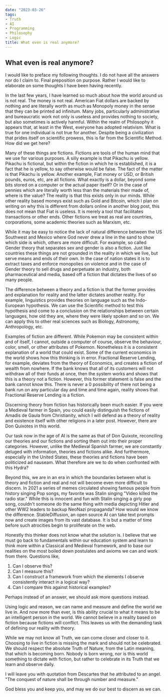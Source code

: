 ```yaml
---
date: "2023-03-26"
tags:
- Truth
- AI
- Programming
- Philosophy
- Logic
title: What even is real anymore?
---
```


## What even is real anymore?

I would like to preface my following thoughts. I do not have all the answers nor do I claim to. Final preposition on purpose. Rather I would like to elaborate on some thoughts I have been having recently. 

In the last few years, I have learned so much about how the world around us is not real. The money is not real. American Fiat dollars are backed by nothing and are literally worth as much as Monopoly money in the sense that they can be printed ad infinitum. Many jobs, particularly administrative and bureaucratic work not only is useless and provides nothing to society, but also sometimes is actively harmful. Within the realm of Philosophy it appears that, at least in the West, everyone has adopted relativism. What is true for one individual is not true for another. Despite being a civilization that prides itself on scientific prowess, this is far from the Scientific Method. How did we get here?

Many of these things are fictions. Fictions are tools of the human mind that we use for various purposes. A silly example is that Pikachu is yellow. Pikachu is fictional, but within the fiction in which he is established, it is a fact that he is yellow, to say otherwise would be false. The fact of the matter is that Pikachu is yellow. Another example, Fiat money or USD, or British pounds, euros, etc, are all fictions. What exactly is a dollar, beyond some bits stored on a computer or the actual paper itself? Or in the case of pennies which are literally worth less than the materials their made of, where is the value? The reality is that this exists only in our minds. While other reality based moneys exist such as Gold and Bitcoin, which I plan on writing on why this is different from dollars online in another blog post, this does not mean that Fiat is useless. It is merely a tool that facilitates transactions or other ends. Other fictions we treat as real are countries, corporations, some academic theories such as Marxism, etc. 

While it may be easy to notice the lack of natural difference between the US Southwest and Mexico where God never drew a line in the sand to show which side is which, others are more difficult. For example, so called Gender theory that separates sex and gender is also a fiction. Just like countries these things are not grounded in the reality in which we live, but serve means and ends of their own. In the case of nation states it is to extract taxes and enforce monopolies on violence and in the case of Gender theory to sell drugs and perpetuate an industry, both pharmaceutical and media, based off a fiction that dictates the lives of so many people. 

The difference between a theory and a fiction is that the former provides and explanation for reality and the latter dictates another reality. For example, linguistics provides theories on language such as the Indo-European hypothesis. We can use the Scientific method to test this hypothesis and come to a conclusion on the relationships between certain languages, how old they are, where they were likely spoken and so on. We can apply this to other real sciences such as Biology, Astronomy, Anthropology, etc.  

Examples of fiction are different. While Pokemon may be consistent within and of itself, I cannot, outside a computer of course, observe the behaviour, color, smell, or other attributes of Pokemon. Nonetheless it is a consistent explanation of a world that could exist. Some of the current economics in the world shows how this thinking is in error. Fractional Reserve Lending, for example, deviates from the theory of Economics, and creates a fiction of wealth from nowhere. If the bank knows that all of its customers will not withdraw all of their funds at once, then the system works and shows that this is a theory not a fiction. However, this former statement is false and the bank cannot know this. There is never a 0 possibility of there not being a bank run on any particular day and time and time again, reality shows that Fractional Reserve Lending is a fiction. 

Discerning theory from fiction has historically been much easier. If you were a Medieval farmer in Spain, you could easily distinguish the fictions of Amadis de Gaula from Christianity, which I will defend as a theory of reality and existence itself with other religions in a later post. However, there are Don Quixotes in this world. 

Our task now in the age of AI is the same as that of Don Quixote, reconciling our theories and our fictions and sorting them out into their proper categories. However, unlike the Medieval Spanish farmer, we are constantly deluged with information, theories and fictions alike. And furthermore, especially in the United States, these theories and fictions have been politicized ad nauseam. What therefore are we to do when confronted with this Hydra? 

Beyond this, we are in an era in which the boundaries between what is theory and fiction and real and not will become even more difficult to discern. In 2021 a series of memes circulated showing famous people from history singing Pop songs, my favorite was Stalin singing "Video killed the radio star." While this is innocent and fun with Stalin singing a girly pop song, couldn't someone do the same thing with media depicting Hitler and other WW2 leaders to backup NeoNazi propaganda? How would we know the difference. StableDiffusion, an open source AI can take text prompts now and create images from its vast database. It is but a matter of time before such atrocities begin to proliferate on the web. 

Honestly this thinker does not know what the solution is. I believe that we must go back to fundamentals within our education system and learn to think more within a Classical and Medieval framework, and to base our realities on the most boiled down postulates and axioms we can and work from there. Questions like, 

1. Can I observe this?
2. Can I measure this?
3. Can I construct a framework from which the elements I observe consistently interact in a logical way?
4. Can I compare this against historical examples?

Perhaps instead of an answer, we should ask more questions instead. 

Using logic and reason, we can name and measure and define the world we live in. And now more than ever, is this ability crucial to what it means to be an intelligent person in the world. We cannot believe in a reality based on fiction because fictions will conflict. This leaves us with the demanding task of defining our reality with theory. 

While we may not know all Truth, we can come closer and closer to it. Choosing to live in fiction is missing the mark and should not be celebrated. We should respect the absolute Truth of Nature, from the Latin meaning, that which is becoming born. Nobody is born wrong, nor is this world something to dictate with fiction, but rather to celebrate in its Truth that we learn and observe daily. 

I will leave you with quotation from Descartes that he attributed to an angel. 
"The conquest of nature shall be through number and measure."

God bless you and keep you, and may we do our best to discern as we can.
